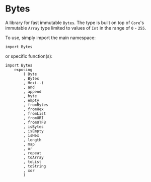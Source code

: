 # Bytes

A library for fast immutable `Bytes`. The type is built on top of `Core`'s
immutable `Array` type limited to values of `Int` in the range of `0` - `255`.

To use, simply import the main namespace:

    import Bytes

or specific function(s):

    import Bytes
        exposing
            ( Byte
            , Bytes
            , Hex(..)
            , and
            , append
            , byte
            , empty
            , fromBytes
            , fromHex
            , fromList
            , fromURI
            , fromUTF8
            , isBytes
            , isEmpty
            , isHex
            , length
            , map
            , or
            , repeat
            , toArray
            , toList
            , toString
            , xor
            )
